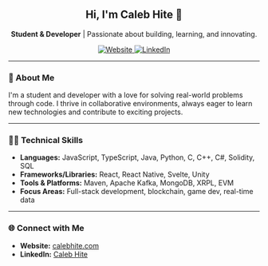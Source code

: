<div align="center">
  <h2>Hi, I'm Caleb Hite 👋</h2>
  <p><strong>Student & Developer</strong> | Passionate about building, learning, and innovating.</p>
  <a href="https://calebhite.com">
    <img src="https://img.shields.io/badge/Website-calebhite.com-blue?style=flat-square" alt="Website" />
  </a>
  <a href="https://www.linkedin.com/in/caleb-hite-463214176/">
    <img src="https://img.shields.io/badge/LinkedIn-Caleb_Hite-blue?style=flat-square" alt="LinkedIn"/>
  </a>
</div>

---

### 🚀 About Me

I'm a student and developer with a love for solving real-world problems through code. I thrive in collaborative environments, always eager to learn new technologies and contribute to exciting projects.

---

### 🧑‍💻 Technical Skills

- **Languages:** JavaScript, TypeScript, Java, Python, C, C++, C#, Solidity, SQL
- **Frameworks/Libraries:** React, React Native, Svelte, Unity
- **Tools & Platforms:** Maven, Apache Kafka, MongoDB, XRPL, EVM
- **Focus Areas:** Full-stack development, blockchain, game dev, real-time data

---

### 🌐 Connect with Me

- **Website:** [calebhite.com](https://calebhite.com)
- **LinkedIn:** [Caleb Hite](https://www.linkedin.com/in/caleb-hite-463214176/)
